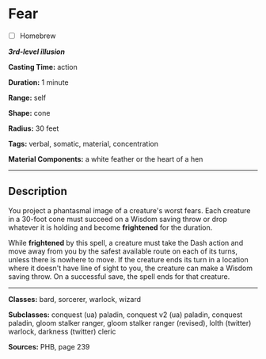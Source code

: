 # Fear

- [ ] Homebrew

***3rd-level illusion***

**Casting Time:** action

**Duration:** 1 minute

**Range:** self

**Shape:** cone

**Radius:** 30 feet

**Tags:** verbal, somatic, material, concentration

**Material Components:** a white feather or the heart of a hen

---

## Description
You project a phantasmal image of a creature's worst fears. Each creature in a 30-foot cone must succeed on a Wisdom saving throw or drop whatever it is holding and become **frightened** for the duration.

While **frightened** by this spell, a creature must take the Dash action and move away from you by the safest available route on each of its turns, unless there is nowhere to move. If the creature ends its turn in a location where it doesn't have line of sight to you, the creature can make a Wisdom saving throw. On a successful save, the spell ends for that creature.

---

**Classes:** bard, sorcerer, warlock, wizard

**Subclasses:** conquest (ua) paladin, conquest v2 (ua) paladin, conquest paladin, gloom stalker ranger, gloom stalker ranger (revised), lolth (twitter) warlock, darkness (twitter) cleric

**Sources:** PHB, page 239
